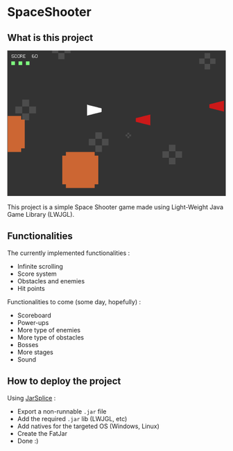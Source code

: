 # SpaceShooter

## What is this project

![SpaceShooter Screen](https://github.com/demarbre1u/SpaceShooter/blob/master/img/screen_space_shooter.png)

This project is a simple Space Shooter game made using Light-Weight Java Game Library (LWJGL).

## Functionalities

The currently implemented functionalities :
- Infinite scrolling
- Score system
- Obstacles and enemies
- Hit points

Functionalities to come (some day, hopefully) :
- Scoreboard
- Power-ups
- More type of enemies
- More type of obstacles
- Bosses
- More stages
- Sound

## How to deploy the project

Using [JarSplice](http://ninjacave.com/jarsplice) :
- Export a non-runnable ```.jar``` file
- Add the required ```.jar``` lib (LWJGL, etc)
- Add natives for the targeted OS (Windows, Linux)
- Create the FatJar
- Done :)
